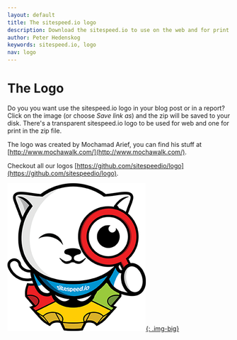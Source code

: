 ```yaml
---
layout: default
title: The sitespeed.io logo
description: Download the sitespeed.io to use on the web and for print.
author: Peter Hedenskog
keywords: sitespeed.io, logo
nav: logo
---
```



# The Logo

Do you you want use the sitespeed.io logo in your blog post or in a report? Click on the image (or choose *Save link as*) and the zip will be saved to your disk. There's a transparent sitespeed.io logo to be used for web and one for print in the zip file.

The logo was created by Mochamad Arief, you can find his stuff at [http://www.mochawalk.com/](http://www.mochawalk.com/).

Checkout all our logos [https://github.com/sitespeedio/logo](https://github.com/sitespeedio/logo).

[![Sitespeed.io logos](sitespeed.io-logo-web.png){: .img-big}](sitespeed.io-logo.zip)
